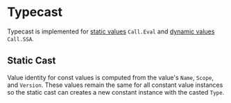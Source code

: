 # Typecast

Typecast is implemented for [static values](ast/eval.go) `Call.Eval`
and [dynamic values](ast/ssagen.go) `Call.SSA`.

## Static Cast

Value identity for const values is computed from the value's `Name`,
`Scope`, and `Version`. These values remain the same for all constant
value instances so the static cast can creates a new constant instance
with the casted `Type`.
